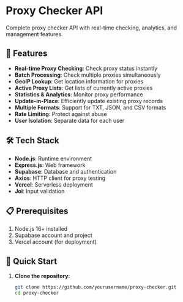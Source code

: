 # Proxy Checker API

Complete proxy checker API with real-time checking, analytics, and management features.

## 🚀 Features

- **Real-time Proxy Checking**: Check proxy status instantly
- **Batch Processing**: Check multiple proxies simultaneously
- **GeoIP Lookup**: Get location information for proxies
- **Active Proxy Lists**: Get lists of currently active proxies
- **Statistics & Analytics**: Monitor proxy performance
- **Update-in-Place**: Efficiently update existing proxy records
- **Multiple Formats**: Support for TXT, JSON, and CSV formats
- **Rate Limiting**: Protect against abuse
- **User Isolation**: Separate data for each user

## 🛠️ Tech Stack

- **Node.js**: Runtime environment
- **Express.js**: Web framework
- **Supabase**: Database and authentication
- **Axios**: HTTP client for proxy testing
- **Vercel**: Serverless deployment
- **Joi**: Input validation

## 📋 Prerequisites

1. Node.js 16+ installed
2. Supabase account and project
3. Vercel account (for deployment)

## 🚀 Quick Start

1. **Clone the repository:**
   ```bash
   git clone https://github.com/yourusername/proxy-checker.git
   cd proxy-checker
